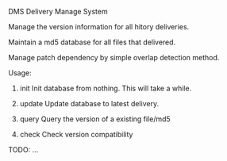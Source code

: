 DMS 
Delivery Manage System

Manage the version information for all hitory deliveries.

Maintain a md5 database for all files that delivered.

Manage patch dependency by simple overlap detection method.

Usage:

1. init
   Init database from nothing. This will take a while.

2. update
   Update database to latest delivery.

3. query
   Query the version of a existing file/md5
   
4. check
   Check version compatibility


TODO:
...
